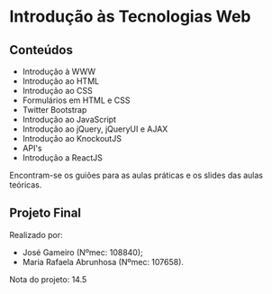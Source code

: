 # Introdução às Tecnologias Web
## Conteúdos
- Introdução à WWW
- Introdução ao HTML
- Introdução ao CSS
- Formulários em HTML e CSS
- Twitter Bootstrap
- Introdução ao JavaScript
- Introdução ao jQuery, jQueryUI e AJAX
- Introdução ao KnockoutJS
- API's
- Introdução a ReactJS<br />

Encontram-se os guiões para as aulas práticas e os slides das aulas teóricas.
## Projeto Final
Realizado por:
- José Gameiro (Nºmec: 108840);
- Maria Rafaela Abrunhosa (Nºmec: 107658). <br />

Nota do projeto: 14.5

